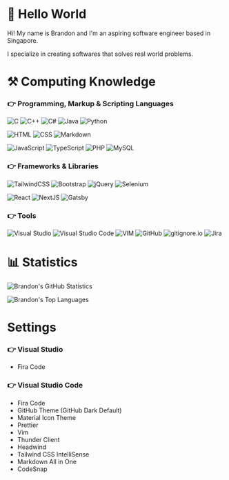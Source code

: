 # 👋 Hello World

Hi! My name is Brandon and I'm an aspiring software engineer based in Singapore.

I specialize in creating softwares that solves real world problems.

# ⚒️ Computing Knowledge 

### 👉 Programming, Markup & Scripting Languages

![C](https://img.shields.io/badge/C-00599C?style=for-the-badge&logo=c&logoColor=white)
![C++](https://img.shields.io/badge/C%2B%2B-00599C?style=for-the-badge&logo=c%2B%2B&logoColor=white)
![C#](https://img.shields.io/badge/C%23-239120?style=for-the-badge&logo=c-sharp&logoColor=white)
![Java](https://img.shields.io/badge/Java-ED8B00?style=for-the-badge&logo=java&logoColor=white)
![Python](https://img.shields.io/badge/Python-14354C?style=for-the-badge&logo=python&logoColor=white)

![HTML](https://img.shields.io/badge/HTML-239120?style=for-the-badge&logo=html5&logoColor=white)
![CSS](https://img.shields.io/badge/CSS-239120?&style=for-the-badge&logo=css3&logoColor=white)
![Markdown](https://img.shields.io/badge/Markdown-000000?style=for-the-badge&logo=markdown&logoColor=white)

![JavaScript](https://img.shields.io/badge/JavaScript-F7DF1E?style=for-the-badge&logo=JavaScript&logoColor=white)
![TypeScript](https://img.shields.io/badge/TypeScript-007ACC?style=for-the-badge&logo=typescript&logoColor=white)
![PHP](https://img.shields.io/badge/PHP-777BB4?style=for-the-badge&logo=php&logoColor=white)
![MySQL](https://img.shields.io/badge/MySQL-00000F?style=for-the-badge&logo=mysql&logoColor=white)

### 👉 Frameworks & Libraries

![TailwindCSS](https://img.shields.io/badge/Tailwind_CSS-38B2AC?style=for-the-badge&logo=tailwind-css&logoColor=white)
![Bootstrap](https://img.shields.io/badge/Bootstrap-563D7C?style=for-the-badge&logo=bootstrap&logoColor=white)
![jQuery](https://img.shields.io/badge/jQuery-0769AD?style=for-the-badge&logo=jquery&logoColor=white)
![Selenium](https://img.shields.io/badge/Selenium-43B02A?style=for-the-badge&logo=selenium&logoColor=white)

![React](https://img.shields.io/badge/React-20232A?style=for-the-badge&logo=react&logoColor=61DAFB)
![NextJS](https://img.shields.io/badge/Next.JS-000000?style=for-the-badge&logo=next.js&logoColor=white)
![Gatsby](https://img.shields.io/badge/Gatsby-663399?style=for-the-badge&logo=gatsby&logoColor=white)

### 👉 Tools

![Visual Studio](https://img.shields.io/badge/Visual_Studio-5C2D91?style=for-the-badge&logo=visual%20studio&logoColor=white)
![Visual Studio Code](https://img.shields.io/badge/Visual_Studio_Code-0078D4?style=for-the-badge&logo=visual%20studio%20code&logoColor=white)
![VIM](https://img.shields.io/badge/VIM-%2311AB00.svg?&style=for-the-badge&logo=vim&logoColor=white)
![GitHub](https://img.shields.io/badge/GitHub-100000?style=for-the-badge&logo=github&logoColor=white)
![gitignore.io](https://img.shields.io/badge/gitignore.io-204ECF?style=for-the-badge&logo=gitignore.io&logoColor=white)
![Jira](https://img.shields.io/badge/Jira-0052CC?style=for-the-badge&logo=Jira&logoColor=white)

# 📊 Statistics

![Brandon's GitHub Statistics](https://github-readme-stats.vercel.app/api?username=JustBrandonLim&count_private=true&show_icons=true&theme=onedark&custom_title=Brandon%27s%20GitHub%20Statistics)

![Brandon's Top Languages](https://github-readme-stats.vercel.app/api/top-langs/?username=JustBrandonLim&show_icons=true&theme=onedark&langs_count=6&custom_title=Brandon%27s%20Top%20Languages&layout=default)

#  Settings

### 👉 Visual Studio

- Fira Code

### 👉 Visual Studio Code

- Fira Code
- GitHub Theme (GitHub Dark Default)
- Material Icon Theme
- Prettier
- Vim
- Thunder Client
- Headwind
- Tailwind CSS IntelliSense
- Markdown All in One
- CodeSnap
